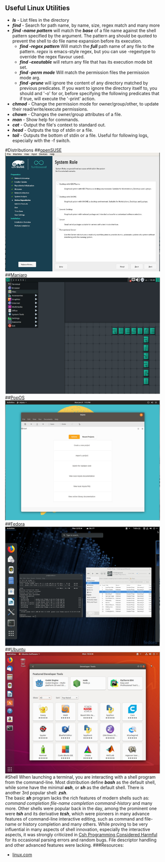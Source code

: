 ## Useful Linux Utilities
* ***ls*** - List files in the directory
* ***find*** - Search for path name, by name, size, regex match and many more
 * ***find -name pattern***  will match the ***base*** of a file name against the shell pattern specified by the argument. The pattern arg should be quoted to prevent the shell to do file name expansion before its execution. 
   * ***find -regex pattern*** Will match the ***full*** path name of any file to the pattern. *regex* is emacs-style regex, but you can use -regextype to override the regex flavour used.
   * ***find -exeutable*** will return any file that has its execution mode bit set.
   * ***find -perm mode*** Will match the permission files the permission mode arg.
   * ***find -prune*** will ignore the content of any directory matched by previous predicates. If you want to ignore the directory itself to, you should and '-o' for or, before specifying the following predicates that if true, will execute the '-print' action.
* ***chmod*** - Change the permission mode for owner/group/other, to update their read/write/execute permissions.
* ***chown*** - Changes the owner/group attributes of a file.
* ***man*** - Show help for commands.
* ***cat*** - Output the file's context to standard out.
* ***head*** - Outputs the top of stdin or a file.
* ***tail*** - Outputs the bottom of stdin or a file. Useful for following logs, especially with the -f switch.


#Distributions
##[openSUSE](https://www.opensuse.org/)
![openSUSE](openSUSE.jpg)
##[Manjaro](https://manjaro.org/)
![Manjaro](manjaro.jpg)
##[PopOS](https://system76.com/pop)
![PopOS](PopOS.jpg)
##[Fedora](https://ubuntu.com/)
![Fedora](fedora.jpg)
##[Ubuntu](https://ubuntu.com/)
![Ubuntu](ubuntu.jpg)
#Shell
When launching a terminal, you are interacting with a shell program from the command-line. Most distribution define ***bash*** as the default shell, while some have the minimal ***ash***, or ***sh*** as the default shell. There is another 3rd popular shell: ***zsh***.
<br>
The basic ***sh*** program lacks the rich features of modern shells such as: *command completion* *file-name completion* *command-history* and many more.
Other shells were popular back in the day, among the prominent one were ***tsh*** and its derivative ***tcsh***, which were pioneers in many advance features of command-line interactive editing, such as command and file-name or history completion and many others. While proving to be very influential in many aspects of shell innovation, especially the interactive aspects, it was strongly criticized in [Csh Programming Considered Harmful](http://www.faqs.org/faqs/unix-faq/shell/csh-whynot/) for its occasional parsing errors and random bugs. File descriptor handling and other advanced features were lacking.
###Resources:
* [linux.com](https://www.kernel.org/)
